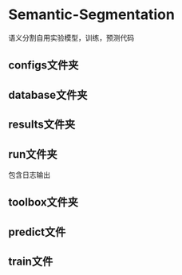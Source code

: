 # Semantic-Segmentation
语义分割自用实验模型，训练，预测代码

## configs文件夹

## database文件夹

## results文件夹

## run文件夹
包含日志输出

## toolbox文件夹

## predict文件

## train文件


